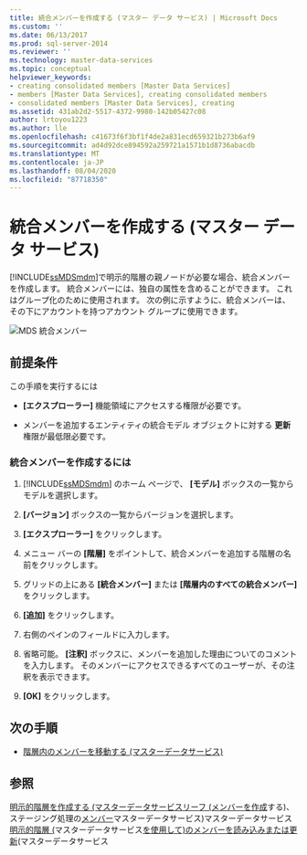 ```yaml
---
title: 統合メンバーを作成する (マスター データ サービス) | Microsoft Docs
ms.custom: ''
ms.date: 06/13/2017
ms.prod: sql-server-2014
ms.reviewer: ''
ms.technology: master-data-services
ms.topic: conceptual
helpviewer_keywords:
- creating consolidated members [Master Data Services]
- members [Master Data Services], creating consolidated members
- consolidated members [Master Data Services], creating
ms.assetid: 431ab2d2-5517-4372-9980-142b05427c08
author: lrtoyou1223
ms.author: lle
ms.openlocfilehash: c41673f6f3bf1f4de2a831ecd659321b273b6af9
ms.sourcegitcommit: ad4d92dce894592a259721a1571b1d8736abacdb
ms.translationtype: MT
ms.contentlocale: ja-JP
ms.lasthandoff: 08/04/2020
ms.locfileid: "87718350"
---
```

# <a name="create-a-consolidated-member-master-data-services"></a>統合メンバーを作成する (マスター データ サービス)
  [!INCLUDE[ssMDSmdm](../includes/ssmdsmdm-md.md)]で明示的階層の親ノードが必要な場合、統合メンバーを作成します。 統合メンバーには、独自の属性を含めることができます。 これはグループ化のために使用されます。 次の例に示すように、統合メンバーは、その下にアカウントを持つアカウント グループに使用できます。

 ![MDS 統合メンバー](../../2014/master-data-services/media/mds-consolidated-members.png "MDS 統合メンバー")

## <a name="prerequisites"></a>前提条件
 この手順を実行するには

-   **[エクスプローラー]** 機能領域にアクセスする権限が必要です。

-   メンバーを追加するエンティティの統合モデル オブジェクトに対する **更新** 権限が最低限必要です。

### <a name="to-create-a-consolidated-member"></a>統合メンバーを作成するには

1.  [!INCLUDE[ssMDSmdm](../includes/ssmdsmdm-md.md)] のホーム ページで、 **[モデル]** ボックスの一覧からモデルを選択します。

2.  **[バージョン]** ボックスの一覧からバージョンを選択します。

3.  **[エクスプローラー]** をクリックします。

4.  メニュー バーの **[階層]** をポイントして、統合メンバーを追加する階層の名前をクリックします。

5.  グリッドの上にある **[統合メンバー]** または **[階層内のすべての統合メンバー]** をクリックします。

6.  **[追加]** をクリックします。

7.  右側のペインのフィールドに入力します。

8.  省略可能。 **[注釈]** ボックスに、メンバーを追加した理由についてのコメントを入力します。 そのメンバーにアクセスできるすべてのユーザーが、その注釈を表示できます。

9. **[OK]** をクリックします。

## <a name="next-steps"></a>次の手順

-   [階層内のメンバーを移動する &#40;マスターデータサービス&#41;](move-members-within-a-hierarchy-master-data-services.md)

## <a name="see-also"></a>参照
 [明示的階層を作成する &#40;マスターデータサービス](../../2014/master-data-services/create-an-explicit-hierarchy-master-data-services.md)[リーフ &#40;メンバーを作成](../../2014/master-data-services/create-a-leaf-member-master-data-services.md)する&#41;、ステージング処理の[メンバー](../../2014/master-data-services/members-master-data-services.md)マスターデータサービス&#41;マスターデータサービス[明示的階層 &#40;](../../2014/master-data-services/explicit-hierarchies-master-data-services.md)マスターデータサービス[を使用して&#41;のメンバーを読み込みまたは更新](add-update-and-delete-data-master-data-services.md)&#40;マスターデータサービス


